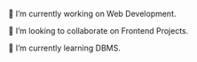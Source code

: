 🔭 I’m currently working on Web Development.


👯 I’m looking to collaborate on Frontend Projects.


🌱 I’m currently learning DBMS.

<!---
Utkursraj/Utkursraj is a ✨ special ✨ repository because its `README.md` (this file) appears on your GitHub profile.
You can click the Preview link to take a look at your changes.
--->
